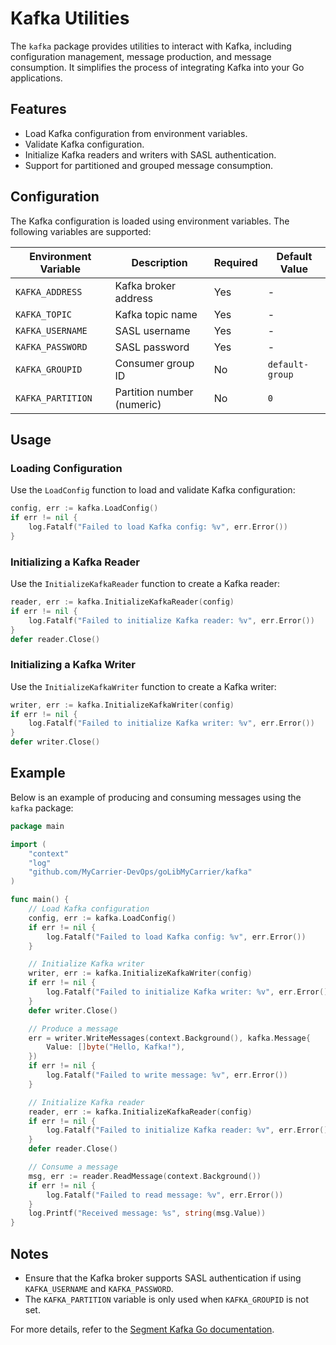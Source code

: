 # Kafka Utilities

The `kafka` package provides utilities to interact with Kafka, including configuration management, message production, and message consumption. It simplifies the process of integrating Kafka into your Go applications.

## Features

- Load Kafka configuration from environment variables.
- Validate Kafka configuration.
- Initialize Kafka readers and writers with SASL authentication.
- Support for partitioned and grouped message consumption.

## Configuration

The Kafka configuration is loaded using environment variables. The following variables are supported:

| Environment Variable | Description                  | Required | Default Value   |
|-----------------------|------------------------------|----------|-----------------|
| `KAFKA_ADDRESS`       | Kafka broker address         | Yes      | -               |
| `KAFKA_TOPIC`         | Kafka topic name            | Yes      | -               |
| `KAFKA_USERNAME`      | SASL username               | Yes      | -               |
| `KAFKA_PASSWORD`      | SASL password               | Yes      | -               |
| `KAFKA_GROUPID`       | Consumer group ID           | No       | `default-group` |
| `KAFKA_PARTITION`     | Partition number (numeric)  | No       | `0`             |

## Usage

### Loading Configuration

Use the `LoadConfig` function to load and validate Kafka configuration:

```go
config, err := kafka.LoadConfig()
if err != nil {
    log.Fatalf("Failed to load Kafka config: %v", err.Error())
}
```

### Initializing a Kafka Reader

Use the `InitializeKafkaReader` function to create a Kafka reader:

```go
reader, err := kafka.InitializeKafkaReader(config)
if err != nil {
    log.Fatalf("Failed to initialize Kafka reader: %v", err.Error())
}
defer reader.Close()
```

### Initializing a Kafka Writer

Use the `InitializeKafkaWriter` function to create a Kafka writer:

```go
writer, err := kafka.InitializeKafkaWriter(config)
if err != nil {
    log.Fatalf("Failed to initialize Kafka writer: %v", err.Error())
}
defer writer.Close()
```

## Example

Below is an example of producing and consuming messages using the `kafka` package:

```go
package main

import (
	"context"
	"log"
	"github.com/MyCarrier-DevOps/goLibMyCarrier/kafka"
)

func main() {
	// Load Kafka configuration
	config, err := kafka.LoadConfig()
	if err != nil {
		log.Fatalf("Failed to load Kafka config: %v", err.Error())
	}

	// Initialize Kafka writer
	writer, err := kafka.InitializeKafkaWriter(config)
	if err != nil {
		log.Fatalf("Failed to initialize Kafka writer: %v", err.Error())
	}
	defer writer.Close()

	// Produce a message
	err = writer.WriteMessages(context.Background(), kafka.Message{
		Value: []byte("Hello, Kafka!"),
	})
	if err != nil {
		log.Fatalf("Failed to write message: %v", err.Error())
	}

	// Initialize Kafka reader
	reader, err := kafka.InitializeKafkaReader(config)
	if err != nil {
		log.Fatalf("Failed to initialize Kafka reader: %v", err.Error())
	}
	defer reader.Close()

	// Consume a message
	msg, err := reader.ReadMessage(context.Background())
	if err != nil {
		log.Fatalf("Failed to read message: %v", err.Error())
	}
	log.Printf("Received message: %s", string(msg.Value))
}
```

## Notes

- Ensure that the Kafka broker supports SASL authentication if using `KAFKA_USERNAME` and `KAFKA_PASSWORD`.
- The `KAFKA_PARTITION` variable is only used when `KAFKA_GROUPID` is not set.

For more details, refer to the [Segment Kafka Go documentation](https://pkg.go.dev/github.com/segmentio/kafka-go).
